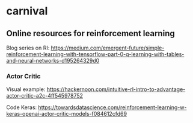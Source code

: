 # carnival

## Online resources for reinforcement learning

Blog series on RI: https://medium.com/emergent-future/simple-reinforcement-learning-with-tensorflow-part-0-q-learning-with-tables-and-neural-networks-d195264329d0

### Actor Critic
Visual example: https://hackernoon.com/intuitive-rl-intro-to-advantage-actor-critic-a2c-4ff545978752

Code Keras: https://towardsdatascience.com/reinforcement-learning-w-keras-openai-actor-critic-models-f084612cfd69
